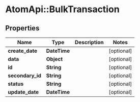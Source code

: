 # AtomApi::BulkTransaction

## Properties
Name | Type | Description | Notes
------------ | ------------- | ------------- | -------------
**create_date** | **DateTime** |  | [optional] 
**data** | **Object** |  | [optional] 
**id** | **String** |  | [optional] 
**secondary_id** | **String** |  | [optional] 
**status** | **String** |  | [optional] 
**update_date** | **DateTime** |  | [optional] 


